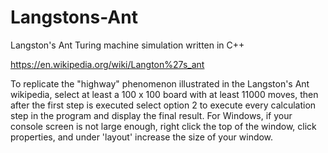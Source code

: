 # Langstons-Ant
Langston's Ant Turing machine simulation written in C++

https://en.wikipedia.org/wiki/Langton%27s_ant

To replicate the "highway" phenomenon illustrated in the Langston's Ant wikipedia, select at least a 100 x 100 board with at least 11000 moves, then after the first step is executed select option 2 to execute every calculation step in the program and display the final result. For Windows, if your console screen is not large enough, right click the top of the window, click properties, and under 'layout' increase the size of your window.
